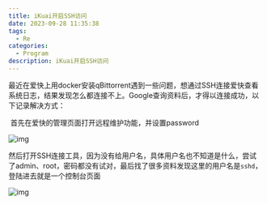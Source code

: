 ```yaml
---
title: iKuai开启SSH访问
date: 2023-09-28 11:35:38
tags:
  - Re
categories:	
  - Program
description: iKuai开启SSH访问
---
```


​	最近在爱快上用docker安装qBittorrent遇到一些问题，想通过SSH连接爱快查看系统日志，结果发现怎么都连接不上。Google查询资料后，才得以连接成功，以下记录解决方式：

​	首先在爱快的管理页面打开远程维护功能，并设置password

![img](https://cdn.jsdelivr.net/gh/YuJiang4319/images/ikuai/2bdcee144fa560f91b2a38c246cd048d.png)

​	然后打开SSH连接工具，因为没有给用户名，具体用户名也不知道是什么，尝试了admin、root，密码都没有试对，最后找了很多资料发现这里的用户名是`sshd`，登陆进去就是一个控制台页面

![img](https://cdn.jsdelivr.net/gh/YuJiang4319/images/ikuai/11c2429cfb9ced48e29aedd58377d98a.png)